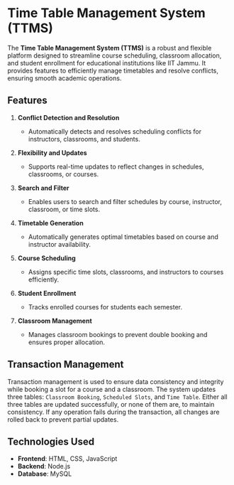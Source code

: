 # Time Table Management System (TTMS)

The **Time Table Management System (TTMS)** is a robust and flexible platform designed to streamline course scheduling, classroom allocation, and student enrollment for educational institutions like IIT Jammu. It provides features to efficiently manage timetables and resolve conflicts, ensuring smooth academic operations.

## Features

1. **Conflict Detection and Resolution**
   - Automatically detects and resolves scheduling conflicts for instructors, classrooms, and students.

2. **Flexibility and Updates**
   - Supports real-time updates to reflect changes in schedules, classrooms, or courses.

3. **Search and Filter**
   - Enables users to search and filter schedules by course, instructor, classroom, or time slots.

4. **Timetable Generation**
   - Automatically generates optimal timetables based on course and instructor availability.

5. **Course Scheduling**
   - Assigns specific time slots, classrooms, and instructors to courses efficiently.

6. **Student Enrollment**
   - Tracks enrolled courses for students each semester.

7. **Classroom Management**
   - Manages classroom bookings to prevent double booking and ensures proper allocation.

## Transaction Management

Transaction management is used to ensure data consistency and integrity while booking a slot for a course and a classroom. The system updates three tables: `Classroom Booking`, `Scheduled Slots`, and `Time Table`. Either all three tables are updated successfully, or none of them are, to maintain consistency. If any operation fails during the transaction, all changes are rolled back to prevent partial updates.

## Technologies Used

- **Frontend**: HTML, CSS, JavaScript
- **Backend**: Node.js
- **Database**: MySQL



